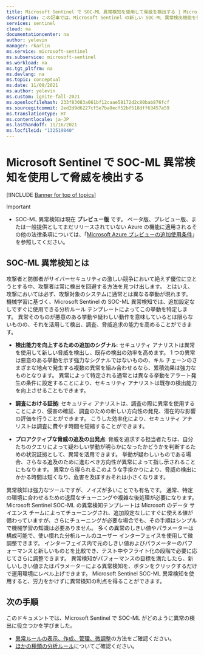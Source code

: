 ```yaml
---
title: Microsoft Sentinel で SOC-ML 異常検知を使用して脅威を検出する | Microsoft Docs
description: この記事では、Microsoft Sentinel の新しい SOC-ML 異常検出機能を使用する方法について説明します。
services: sentinel
cloud: na
documentationcenter: na
author: yelevin
manager: rkarlin
ms.service: microsoft-sentinel
ms.subservice: microsoft-sentinel
ms.workload: na
ms.tgt_pltfrm: na
ms.devlang: na
ms.topic: conceptual
ms.date: 11/09/2021
ms.author: yelevin
ms.custom: ignite-fall-2021
ms.openlocfilehash: 233f83083a061bf12caae58172d2c80bab876fcf
ms.sourcegitcommit: 2ed2d9d6227cf5e7ba9ecf52bf518dff63457a59
ms.translationtype: HT
ms.contentlocale: ja-JP
ms.lasthandoff: 11/16/2021
ms.locfileid: "132519840"
---
```

# <a name="use-soc-ml-anomalies-to-detect-threats-in-microsoft-sentinel"></a>Microsoft Sentinel で SOC-ML 異常検知を使用して脅威を検出する

[!INCLUDE [Banner for top of topics](./includes/banner.md)]

> [!IMPORTANT]
>
> - SOC-ML 異常検知は現在 **プレビュー版** です。 ベータ版、プレビュー版、または一般提供としてまだリリースされていない Azure の機能に適用されるその他の法律条項については、「[Microsoft Azure プレビューの追加使用条件](https://azure.microsoft.com/support/legal/preview-supplemental-terms/)」を参照してください。

## <a name="what-are-soc-ml-anomalies"></a>SOC-ML 異常検知とは

攻撃者と防御者がサイバーセキュリティの激しい競争において絶えず優位に立とうとする中、攻撃者は常に検出を回避する方法を見つけ出します。 とはいえ、攻撃においては必ず、攻撃対象のシステムに通常とは異なる挙動が現れます。 機械学習に基づく、Microsoft Sentinel の SOC-ML 異常検知では、追加設定なしですぐに使用できる分析ルール テンプレートによってこの挙動を特定します。 異常そのものが悪意のある挙動や疑わしい動作を意味しているとは限らないものの、それを活用して検出、調査、脅威追求の能力を高めることができます。

- **検出能力を向上するための追加のシグナル**: セキュリティ アナリストは異常を使用して新しい脅威を検出し、既存の検出の効率を高めます。 1 つの異常は悪意のある挙動を示す強力なシグナルではないものの、キル チェーンのさまざまな地点で発生する複数の異常を組み合わせるなら、累積効果は強力なものとなります。 異常によって特定される通常とは異なる挙動をアラート発生の条件に設定することにより、セキュリティ アナリストは既存の検出能力を向上させることもできます。

- **調査における証拠**: セキュリティ アナリストは、調査の際に異常を使用することにより、侵害の確証、調査のための新しい方向性の発見、潜在的な影響の評価を行うことができます。 こうした効率化により、セキュリティ アナリストは調査に費やす時間を短縮することができます。

- **プロアクティブな脅威の追及の出発点**: 脅威を追求する担当者たちは、自分たちのクエリによって疑わしい挙動が明らかになったかどうかを判断するための状況証拠として、異常を活用できます。 挙動が疑わしいものである場合、さらなる追及のために進むべき方向性が異常によって指し示されることにもなります。 異常から得られるこのような手掛かりにより、脅威の検出にかかる時間は短くなり、危害を及ぼすおそれは小さくなります。

異常検知は強力なツールですが、ノイズが多いことでも有名です。 通常、特定の環境に合わせるための退屈なチューニングや複雑な後処理が必要になります。 Microsoft Sentinel SOC-ML の異常検知テンプレートは Microsoft のデータ サイエンス チームによってチューニングされ、追加設定なしにすぐに使える値が備わっていますが、さらにチューニングが必要な場合でも、その手順はシンプルで機械学習の知識は必要ありません。 多くの異常のしきい値やパラメーターは構成可能で、使い慣れた分析ルールのユーザー インターフェイスを使用して微調整できます。 インターフェイス内で元のしきい値およびパラメーターのパフォーマンスと新しいものとを比較でき、テスト中やフライト化の段階で必要に応じてさらに調整できます。 異常検知がパフォーマンスの目標を満たしたら、新しいしきい値またはパラメーターによる異常検知を、ボタンをクリックするだけで運用環境にレベル上げできます。 Microsoft Sentinel SOC-ML 異常検知を使用すると、労力をかけずに異常検知の利点を得ることができます。

## <a name="next-steps"></a>次の手順

このドキュメントでは、Microsoft Sentinel で SOC-ML がどのように異常の検出に役立つかを学びました。

- [異常ルールの表示、作成、管理、微調整](work-with-anomaly-rules.md)の方法をご確認ください。
- [ほかの種類の分析ルール](detect-threats-built-in.md)についてご確認ください。
